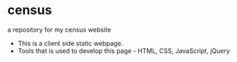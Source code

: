 # census
a repository for my census website
- This is a client side static webpage.
- Tools that is used to develop this page - HTML, CSS, JavaScript, jQuery
